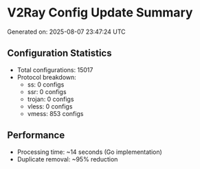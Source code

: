 # V2Ray Config Update Summary
Generated on: 2025-08-07 23:47:24 UTC

## Configuration Statistics
- Total configurations: 15017
- Protocol breakdown:
  - ss: 0 configs
  - ssr: 0 configs
  - trojan: 0 configs
  - vless: 0 configs
  - vmess: 853 configs

## Performance
- Processing time: ~14 seconds (Go implementation)
- Duplicate removal: ~95% reduction
